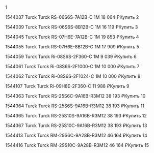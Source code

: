 1

1544037
Turck
Turck RS-06S6S-7A12B-C 1M
18 064 ₽Купить
2

1544039
Turck
Turck RS-06S6S-8B12B-C 1M
16 119 ₽Купить
3

1544045
Turck
Turck RS-07H6E-7A12B-C 1M
19 853 ₽Купить
4

1544055
Turck
Turck RS-07H6E-8B12B-C 1M
17 909 ₽Купить
5

1544059
Turck
Turck Ri-08S6S-2F360-C 1M
9 039 ₽Купить
6

1544061
Turck
Turck Ri-08S6S-2F1000-C 1M
10 000 ₽Купить
7

1544062
Turck
Turck Ri-08S6S-2F1024-C 1M
10 000 ₽Купить
8

1544107
Turck
Turck Ri-09H8E-2F360-C
11 988 ₽Купить
9

1544363
Turck
Turck RS-25S6C-9A16B-R3M12
38 193 ₽Купить
10

1544364
Turck
Turck RS-25S6S-9A16B-R3M12
38 193 ₽Купить
11

1544365
Turck
Turck RS-25S10S-9A16B-R3M12
38 193 ₽Купить
12

1544367
Turck
Turck RS-25S10C-9A16B-R3M12
38 193 ₽Купить
13

1544413
Turck
Turck RM-29S6C-9A28B-R3M12
46 164 ₽Купить
14

1544416
Turck
Turck RM-29S10C-9A28B-R3M12
46 164 ₽Купить
15

